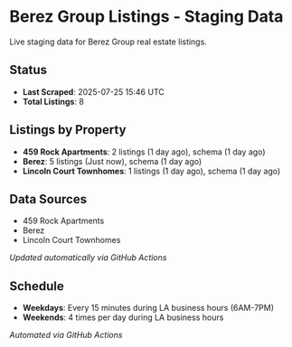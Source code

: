 # Berez Group Listings - Staging Data

Live staging data for Berez Group real estate listings.

## Status

- **Last Scraped**: 2025-07-25 15:46 UTC
- **Total Listings**: 8

## Listings by Property

- **459 Rock Apartments**: 2 listings (1 day ago), schema (1 day ago)
- **Berez**: 5 listings (Just now), schema (1 day ago)
- **Lincoln Court Townhomes**: 1 listings (1 day ago), schema (1 day ago)

## Data Sources

- 459 Rock Apartments
- Berez
- Lincoln Court Townhomes

*Updated automatically via GitHub Actions*

## Schedule

- **Weekdays**: Every 15 minutes during LA business hours (6AM-7PM)
- **Weekends**: 4 times per day during LA business hours

*Automated via GitHub Actions*
